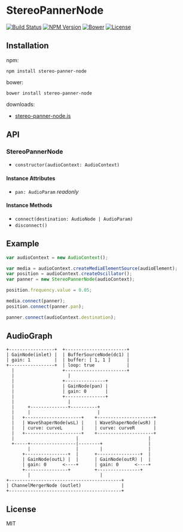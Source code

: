# StereoPannerNode
[![Build Status](http://img.shields.io/travis/mohayonao/stereo-panner-node.svg?style=flat-square)](https://travis-ci.org/mohayonao/stereo-panner-node)
[![NPM Version](http://img.shields.io/npm/v/stereo-panner-node.svg?style=flat-square)](https://www.npmjs.org/package/node-pico)
[![Bower](https://img.shields.io/bower/v/stereo-panner-node.svg?style=flat-square)](https://github.com/mohayonao/stereo-panner-node)
[![License](http://img.shields.io/badge/license-MIT-brightgreen.svg?style=flat-square)](http://mohayonao.mit-license.org/)

## Installation

npm:

```
npm install stereo-panner-node
```

bower:

```
bower install stereo-panner-node
```

downloads:

- [stereo-panner-node.js](https://raw.githubusercontent.com/mohayonao/stereo-panner-node/master/stereo-panner-node)

## API
### StereoPannerNode
  - `constructor(audioContext: AudioContext)`

#### Instance Attributes
  - `pan: AudioParam` _readonly_

#### Instance Methods
  - `connect(destination: AudioNode | AudioParam)`
  - `disconnect()`

## Example

```javascript
var audioContext = new AudioContext();

var media = audioContext.createMediaElementSource(audioElement);
var position = audioContext.createOscillator();
var panner = new StereoPannerNode(audioContext);

position.frequency.value = 0.05;

media.connect(panner);
position.connect(panner.pan);

panner.connect(audioContext.destination);
```

## AudioGraph
```
+-----------------+  +-----------------------+
| GainNode(inlet) |  | BufferSourceNode(dc1) |
| gain: 1         |  | buffer: [ 1, 1 ]      |
+-----------------+  | loop: true            |
  |                  +-----------------------+
  |                    |
  |                  +---------------+
  |                  | GainNode(pan) |
  |                  | gain: 0       |
  |                  +---------------+
  |                    |
  |     +--------------+----------+
  |     |                         |
  |   +---------------------+    +---------------------+
  |   | WaveShaperNode(wsL) |    | WaveShaperNode(wsR) |
  |   | curve: curveL       |    | curve: curveR       |
  |   +---------------------+    +---------------------+
  |                       |                          |
  +-----+-----------------|--------+                 |
        |                 |        |                 |
      +----------------+  |      +----------------+  |
      | GainNode(outL) |  |      | GainNode(outR) |  |
      | gain: 0      <----+      | gain: 0      <----+
      +----------------+         +----------------+
        |                          |
+------------------------------------------+
| ChannelMergerNode (outlet)               |
+------------------------------------------+
```

## License
MIT
